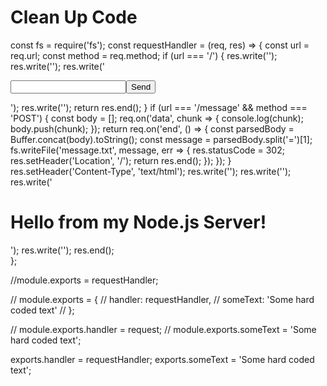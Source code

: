 # Clean Up Code

const fs = require('fs');
const requestHandler = (req, res) => {
    const url = req.url;
    const method = req.method;
    if (url === '/') {
        res.write('<html>');
        res.write('<head><title>Enter Message</title><head>');
        res.write('<body><form action="/message" method="POST"><input type="text" name="message"><button type="submit">Send</button></form></body>');
        res.write('</html>');
        return res.end();
    }
    if (url === '/message' && method === 'POST') {
        const body = [];
        req.on('data', chunk => {
          console.log(chunk);
          body.push(chunk);
        });
        return req.on('end', () => {
            const parsedBody = Buffer.concat(body).toString();
            const message = parsedBody.split('=')[1];
            fs.writeFile('message.txt', message, err => {
                res.statusCode = 302;
                res.setHeader('Location', '/');
                return res.end();
            });
        });
    }
      res.setHeader('Content-Type', 'text/html');
      res.write('<html>');
      res.write('<head><title>My First Page</title><head>');
      res.write('<body><h1>Hello from my Node.js Server!</h1></body>');
      res.write('</html>');
      res.end();  
};

//module.exports = requestHandler;

// module.exports = {
//     handler: requestHandler,
//     someText: 'Some hard coded text'
// };

// module.exports.handler = request;
// module.exports.someText = 'Some hard coded text';

exports.handler = requestHandler;
exports.someText = 'Some hard coded text';
